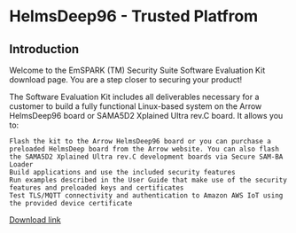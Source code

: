 HelmsDeep96 - Trusted Platfrom
====================================================

Introduction
------------------------
Welcome to the EmSPARK (TM) Security Suite Software Evaluation Kit download page. You are a step closer to securing your product!

The Software Evaluation Kit includes all deliverables necessary for a customer to build a fully functional Linux-based system on the Arrow HelmsDeep96 board or SAMA5D2 Xplained Ultra rev.C board. It allows you to:

    Flash the kit to the Arrow HelmsDeep96 board or you can purchase a preloaded HelmsDeep board from the Arrow website. You can also flash the SAMA5D2 Xplained Ultra rev.C development boards via Secure SAM-BA Loader
    Build applications and use the included security features
    Run examples described in the User Guide that make use of the security features and preloaded keys and certificates
    Test TLS/MQTT connectivity and authentication to Amazon AWS IoT using the provided device certificate

[Download link](https://www.sequiturlabs.com/emspark-for-arrow-helmsdeep96/)
